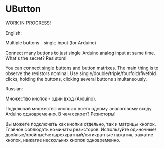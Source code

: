 # UButton
WORK IN PROGRESS!

English:

Multiple buttons - single input (for Arduino)

Connect many buttons to just single Arduino analog input at same time.
What's the secret? Resistors!

You can connect single buttons and button matrixes. The main thing is to observe the resistors nominal. Use single/double/triple/fourfold/fivefold clicks, holding the buttons, clicking several buttons simultaneously.

Russian:

Множество кнопок - один вход (Arduino).

Подключай множество кнопок к всего одному аналоговому входу Arduino одновременно.
В чем секрет? Резисторы!

Вы можете подключать как кнопки отдельно, так и матрицы кнопок. Главное соблюдать номинаты резисторов. Используйте одиночные/двойные/тройные/четырехкратный/пятикратные нажатия, зажатие кнопок, нажатие нескольких кнопок одновременно.
